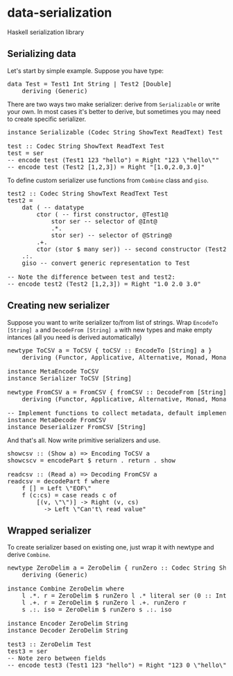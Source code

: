 data-serialization
==================

Haskell serialization library

Serializing data
------------

Let's start by simple example. Suppose you have type:

<pre>
data Test = Test1 Int String | Test2 [Double]
    deriving (Generic)
</pre>

There are two ways two make serializer: derive from <code>Serializable</code> or write your own.
In most cases it's better to derive, but sometimes you may need to create specific serializer.

<pre>
instance Serializable (Codec String ShowText ReadText) Test

test :: Codec String ShowText ReadText Test
test = ser
-- encode test (Test1 123 "hello") = Right "123 \"hello\""
-- encode test (Test2 [1,2,3]) = Right "[1.0,2.0,3.0]"
</pre>

To define custom serializer use functions from <code>Combine</code> class and <code>giso</code>.

<pre>
test2 :: Codec String ShowText ReadText Test
test2 =
    dat ( -- datatype
        ctor ( -- first constructor, @Test1@
            stor ser -- selector of @Int@
            .*.
            stor ser) -- selector of @String@
        .+.
        ctor (stor $ many ser)) -- second constructor (Test2) with only one selector
    .:.
    giso -- convert generic representation to Test

-- Note the difference between test and test2:
-- encode test2 (Test2 [1,2,3]) = Right "1.0 2.0 3.0"
</pre>

Creating new serializer
------------------

Suppose you want to write serializer to/from list of strings. Wrap <code>EncodeTo [String] a</code> and <code>DecodeFrom [String] a</code> with new types and make empty intances (all you need is derived automatically)

<pre>
newtype ToCSV a = ToCSV { toCSV :: EncodeTo [String] a }
    deriving (Functor, Applicative, Alternative, Monad, MonadError String, Generic)

instance MetaEncode ToCSV
instance Serializer ToCSV [String]

newtype FromCSV a = FromCSV { fromCSV :: DecodeFrom [String] a }
    deriving (Functor, Applicative, Alternative, Monad, MonadError String, Generic)

-- Implement functions to collect metadata, default implementation just throws it away
instance MetaDecode FromCSV
instance Deserializer FromCSV [String]
</pre>

And that's all. Now write primitive serializers and use.

<pre>
showcsv :: (Show a) =&gt; Encoding ToCSV a
showcscv = encodePart $ return . return . show

readcsv :: (Read a) =&gt; Decoding FromCSV a
readcsv = decodePart f where
    f [] = Left \"EOF\"
    f (c:cs) = case reads c of
        [(v, \"\")] -&gt; Right (v, cs)
        _ -&gt; Left \"Can't\ read value"
</pre>

Wrapped serializer
---------------

To create serializer based on existing one, just wrap it with newtype and derive <code>Combine</code>.

<pre>
newtype ZeroDelim a = ZeroDelim { runZero :: Codec String ShowText ReadText a }
    deriving (Generic)

instance Combine ZeroDelim where
    l .*. r = ZeroDelim $ runZero l .* literal ser (0 :: Int) .*. runZero r
    l .+. r = ZeroDelim $ runZero l .+. runZero r
    s .:. iso = ZeroDelim $ runZero s .:. iso

instance Encoder ZeroDelim String
instance Decoder ZeroDelim String

test3 :: ZeroDelim Test
test3 = ser
-- Note zero between fields
-- encode test3 (Test1 123 "hello") = Right "123 0 \"hello\""
</pre>
